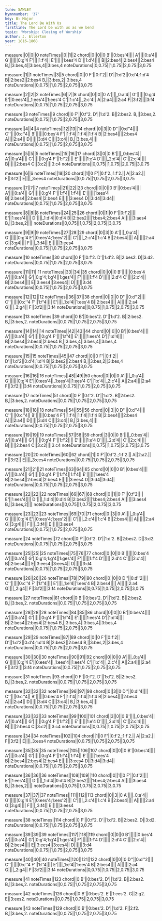 ```yaml
---
tune: SAWLEY
hymnnumber: '37'
key: B♭ Major
title: The Lord Be With Us
firstline: The Lord be with us as we bend
topic: 'Worship: Closing of Worship'
author: J. Ellerton
year: 1816-1868
---
```

measure||0||0||0
noteTimes||0||1||2
chord||0||0||0
B'||0:bes'4||||
A'||||0:a'4||
G'||||||0:g'4
F'||||1:f'4||
E'||||||1:ees'4
D'||1:d'4||||
B||2:bes4||2:bes4||2:bes4
B,||3:bes,4||3:bes,4||3:bes,4
noteDurations||0,0.75||1,0.75||2,0.75||3,0.75

measure||1||1
noteTimes||3||5
chord||0||0
F'||0:f'2||
D'||1:d'2||0:d'4;1:d'4
B||2:bes2||2:bes4
B,||3:bes,2||3:bes,4
noteDurations||0,0.75||1,0.75||2,0.75||3,0.75

measure||2||2||2
noteTimes||6||7||8
chord||0||0||0
A'||||_0:a'4||
G'||||||0:g'4
E'||0:ees'4||_1:ees'4||1:ees'4
C'||1:c'4||_2:c'4||
A||2:a4||||2:a4
F||3:f2||||3:f4
noteDurations||0,0.75||1,0.75||2,0.75||3,0.75

measure||3
noteTimes||9
chord||0
F'||0:f'2.
D'||1:d'2.
B||2:bes2.
B,||3:bes,2.
noteDurations||0,0.75||1,0.75||2,0.75||3,0.75

measure||4||4||4
noteTimes||12||13||14
chord||0||3||0
D''||0:d''4||||
C''||||0:c''4||
B'||||||0:bes'4
F'||1:f'4||1:f'4||1:f'4
B||2:bes4||||2:bes4
A||||2:a4||
D||||||3:d4
C||||3:c4||
B,||3:bes,4||||
noteDurations||0,0.75||1,0.75||2,0.75||3,0.75

measure||5||5||5
noteTimes||15||16||17
chord||3||0||0
B'||||_0:bes'4||
A'||0:a'4||||
G'||||||0:g'4
F'||1:f'2||||
E'||||||1:e'4
D'||||_2:d'4||
C'||2:c'4||||
B||||||2:bes4
C||3:c2||||3:c4
noteDurations||0,0.75||1,0.75||2,0.75||3,0.75

measure||6||6
noteTimes||18||20
chord||1||0
F'||0:f'2.;1:f'2.||
A||2:a2.||
F||3:f2||
E||||_3:ees4
noteDurations||0,0.75||1,0.75||2,0.75||3,0.75

measure||7||7||7
noteTimes||21||22||23
chord||0||0||0
B'||0:bes'4||||
A'||||0:a'4||
G'||||||0:g'4
F'||1:f'4||1:f'4||
E'||||||1:ees'4
B||2:bes4||2:bes4||2:bes4
E||||||3:ees4
D||3:d4||3:d4||
noteDurations||0,0.75||1,0.75||2,0.75||3,0.75

measure||8||8||8
noteTimes||24||25||26
chord||0||1||0
F'||0:f'2||||
E'||1:ees'4||||
D'||||_1:d'4||0:d'4
B||2:bes2||||1:bes4;2:bes4
A||||||3:aes4
B,||3:bes,2||||
noteDurations||0,0.75||1,0.75||2,0.75||3,0.75

measure||9||9||9
noteTimes||27||28||29
chord||0||3||0
A'||||_0:a'4||
G'||||||0:g'4
E'||0:ees'4;1:ees'2||||
C'||||_2:c'4||1:c'4
B||2:bes4||||
A||||||2:a4
G||3:g4||||
F||||_3:f4||
E||||||3:ees4
noteDurations||0,0.75||1,0.75||2,0.75||3,0.75

measure||10
noteTimes||30
chord||0
F'||0:f'2.
D'||1:d'2.
B||2:bes2.
D||3:d2.
noteDurations||0,0.75||1,0.75||2,0.75||3,0.75

measure||11||11||11
noteTimes||33||34||35
chord||0||0||0
B'||||||0:bes'4
A'||||0:a'4||
G'||0:g'4;1:g'4||1:ges'4||
F'||||||1:f'4
D'||||||2:d'4
C'||||2:c'4||
B||2:bes4||||
E||3:ees4||3:ees4||
D||||||3:d4
noteDurations||0,0.75||1,0.75||2,0.75||3,0.75

measure||12||12||12
noteTimes||36||37||38
chord||0||0||0
D''||0:d''2||||
C''||||||0:c''4
F'||1:f'4||||
E'||||_1:e'4||1:ees'4
B||2:bes4||||
A||||||2:a4
G||||_2:g4||
F||3:f2||||3:f4
noteDurations||0,0.75||1,0.75||2,0.75||3,0.75

measure||13
noteTimes||39
chord||0
B'||0:bes'2.
D'||1:d'2.
B||2:bes2.
B,||3:bes,2.
noteDurations||0,0.75||1,0.75||2,0.75||3,0.75

measure||14||14||14
noteTimes||42||43||44
chord||0||0||0
B'||0:bes'4||||
A'||||0:a'4||
G'||||||0:g'4
F'||||1:f'4||
E'||||||1:ees'4
D'||1:d'4||||
B||2:bes4||2:bes4||2:bes4
B,||3:bes,4||3:bes,4||3:bes,4
noteDurations||0,0.75||1,0.75||2,0.75||3,0.75

measure||15||15
noteTimes||45||47
chord||0||0
F'||0:f'2||
D'||1:d'2||0:d'4;1:d'4
B||2:bes2||2:bes4
B,||3:bes,2||3:bes,4
noteDurations||0,0.75||1,0.75||2,0.75||3,0.75

measure||16||16||16
noteTimes||48||49||50
chord||0||0||0
A'||||_0:a'4||
G'||||||0:g'4
E'||0:ees'4||_1:ees'4||1:ees'4
C'||1:c'4||_2:c'4||
A||2:a4||||2:a4
F||3:f2||||3:f4
noteDurations||0,0.75||1,0.75||2,0.75||3,0.75

measure||17
noteTimes||51
chord||0
F'||0:f'2.
D'||1:d'2.
B||2:bes2.
B,||3:bes,2.
noteDurations||0,0.75||1,0.75||2,0.75||3,0.75

measure||18||18||18
noteTimes||54||55||56
chord||0||3||0
D''||0:d''4||||
C''||||0:c''4||
B'||||||0:bes'4
F'||1:f'4||1:f'4||1:f'4
B||2:bes4||||2:bes4
A||||2:a4||
D||||||3:d4
C||||3:c4||
B,||3:bes,4||||
noteDurations||0,0.75||1,0.75||2,0.75||3,0.75

measure||19||19||19
noteTimes||57||58||59
chord||3||0||0
B'||||_0:bes'4||
A'||0:a'4||||
G'||||||0:g'4
F'||1:f'2||||
E'||||||1:e'4
D'||||_2:d'4||
C'||2:c'4||||
B||||||2:bes4
C||3:c2||||3:c4
noteDurations||0,0.75||1,0.75||2,0.75||3,0.75

measure||20||20
noteTimes||60||62
chord||1||0
F'||0:f'2.;1:f'2.||
A||2:a2.||
F||3:f2||
E||||_3:ees4
noteDurations||0,0.75||1,0.75||2,0.75||3,0.75

measure||21||21||21
noteTimes||63||64||65
chord||0||0||0
B'||0:bes'4||||
A'||||0:a'4||
G'||||||0:g'4
F'||1:f'4||1:f'4||
E'||||||1:ees'4
B||2:bes4||2:bes4||2:bes4
E||||||3:ees4
D||3:d4||3:d4||
noteDurations||0,0.75||1,0.75||2,0.75||3,0.75

measure||22||22||22
noteTimes||66||67||68
chord||0||1||0
F'||0:f'2||||
E'||1:ees'4||||
D'||||_1:d'4||0:d'4
B||2:bes2||||1:bes4;2:bes4
A||||||3:aes4
B,||3:bes,2||||
noteDurations||0,0.75||1,0.75||2,0.75||3,0.75

measure||23||23||23
noteTimes||69||70||71
chord||0||3||0
A'||||_0:a'4||
G'||||||0:g'4
E'||0:ees'4;1:ees'2||||
C'||||_2:c'4||1:c'4
B||2:bes4||||
A||||||2:a4
G||3:g4||||
F||||_3:f4||
E||||||3:ees4
noteDurations||0,0.75||1,0.75||2,0.75||3,0.75

measure||24
noteTimes||72
chord||0
F'||0:f'2.
D'||1:d'2.
B||2:bes2.
D||3:d2.
noteDurations||0,0.75||1,0.75||2,0.75||3,0.75

measure||25||25||25
noteTimes||75||76||77
chord||0||0||0
B'||||||0:bes'4
A'||||0:a'4||
G'||0:g'4;1:g'4||1:ges'4||
F'||||||1:f'4
D'||||||2:d'4
C'||||2:c'4||
B||2:bes4||||
E||3:ees4||3:ees4||
D||||||3:d4
noteDurations||0,0.75||1,0.75||2,0.75||3,0.75

measure||26||26||26
noteTimes||78||79||80
chord||0||0||0
D''||0:d''2||||
C''||||||0:c''4
F'||1:f'4||||
E'||||_1:e'4||1:ees'4
B||2:bes4||||
A||||||2:a4
G||||_2:g4||
F||3:f2||||3:f4
noteDurations||0,0.75||1,0.75||2,0.75||3,0.75

measure||27
noteTimes||81
chord||0
B'||0:bes'2.
D'||1:d'2.
B||2:bes2.
B,||3:bes,2.
noteDurations||0,0.75||1,0.75||2,0.75||3,0.75

measure||28||28||28
noteTimes||84||85||86
chord||0||0||0
B'||0:bes'4||||
A'||||0:a'4||
G'||||||0:g'4
F'||||1:f'4||
E'||||||1:ees'4
D'||1:d'4||||
B||2:bes4||2:bes4||2:bes4
B,||3:bes,4||3:bes,4||3:bes,4
noteDurations||0,0.75||1,0.75||2,0.75||3,0.75

measure||29||29
noteTimes||87||89
chord||0||0
F'||0:f'2||
D'||1:d'2||0:d'4;1:d'4
B||2:bes2||2:bes4
B,||3:bes,2||3:bes,4
noteDurations||0,0.75||1,0.75||2,0.75||3,0.75

measure||30||30||30
noteTimes||90||91||92
chord||0||0||0
A'||||_0:a'4||
G'||||||0:g'4
E'||0:ees'4||_1:ees'4||1:ees'4
C'||1:c'4||_2:c'4||
A||2:a4||||2:a4
F||3:f2||||3:f4
noteDurations||0,0.75||1,0.75||2,0.75||3,0.75

measure||31
noteTimes||93
chord||0
F'||0:f'2.
D'||1:d'2.
B||2:bes2.
B,||3:bes,2.
noteDurations||0,0.75||1,0.75||2,0.75||3,0.75

measure||32||32||32
noteTimes||96||97||98
chord||0||3||0
D''||0:d''4||||
C''||||0:c''4||
B'||||||0:bes'4
F'||1:f'4||1:f'4||1:f'4
B||2:bes4||||2:bes4
A||||2:a4||
D||||||3:d4
C||||3:c4||
B,||3:bes,4||||
noteDurations||0,0.75||1,0.75||2,0.75||3,0.75

measure||33||33||33
noteTimes||99||100||101
chord||3||0||0
B'||||_0:bes'4||
A'||0:a'4||||
G'||||||0:g'4
F'||1:f'2||||
E'||||||1:e'4
D'||||_2:d'4||
C'||2:c'4||||
B||||||2:bes4
C||3:c2||||3:c4
noteDurations||0,0.75||1,0.75||2,0.75||3,0.75

measure||34||34
noteTimes||102||104
chord||1||0
F'||0:f'2.;1:f'2.||
A||2:a2.||
F||3:f2||
E||||_3:ees4
noteDurations||0,0.75||1,0.75||2,0.75||3,0.75

measure||35||35||35
noteTimes||105||106||107
chord||0||0||0
B'||0:bes'4||||
A'||||0:a'4||
G'||||||0:g'4
F'||1:f'4||1:f'4||
E'||||||1:ees'4
B||2:bes4||2:bes4||2:bes4
E||||||3:ees4
D||3:d4||3:d4||
noteDurations||0,0.75||1,0.75||2,0.75||3,0.75

measure||36||36||36
noteTimes||108||109||110
chord||0||1||0
F'||0:f'2||||
E'||1:ees'4||||
D'||||_1:d'4||0:d'4
B||2:bes2||||1:bes4;2:bes4
A||||||3:aes4
B,||3:bes,2||||
noteDurations||0,0.75||1,0.75||2,0.75||3,0.75

measure||37||37||37
noteTimes||111||112||113
chord||0||3||0
A'||||_0:a'4||
G'||||||0:g'4
E'||0:ees'4;1:ees'2||||
C'||||_2:c'4||1:c'4
B||2:bes4||||
A||||||2:a4
G||3:g4||||
F||||_3:f4||
E||||||3:ees4
noteDurations||0,0.75||1,0.75||2,0.75||3,0.75

measure||38
noteTimes||114
chord||0
F'||0:f'2.
D'||1:d'2.
B||2:bes2.
D||3:d2.
noteDurations||0,0.75||1,0.75||2,0.75||3,0.75

measure||39||39||39
noteTimes||117||118||119
chord||0||0||0
B'||||||0:bes'4
A'||||0:a'4||
G'||0:g'4;1:g'4||1:ges'4||
F'||||||1:f'4
D'||||||2:d'4
C'||||2:c'4||
B||2:bes4||||
E||3:ees4||3:ees4||
D||||||3:d4
noteDurations||0,0.75||1,0.75||2,0.75||3,0.75

measure||40||40||40
noteTimes||120||121||122
chord||0||0||0
D''||0:d''2||||
C''||||||0:c''4
F'||1:f'4||||
E'||||_1:e'4||1:ees'4
B||2:bes4||||
A||||||2:a4
G||||_2:g4||
F||3:f2||||3:f4
noteDurations||0,0.75||1,0.75||2,0.75||3,0.75

measure||41
noteTimes||123
chord||0
B'||0:bes'2.
D'||1:d'2.
B||2:bes2.
B,||3:bes,2.
noteDurations||0,0.75||1,0.75||2,0.75||3,0.75

measure||42
noteTimes||126
chord||0
B'||0:bes'2.
E'||1:ees'2.
G||2:g2.
E||3:ees2.
noteDurations||0,0.75||1,0.75||2,0.75||3,0.75

measure||43
noteTimes||129
chord||0
B'||0:bes'2.
D'||1:d'2.
F||2:f2.
B,||3:bes,2.
noteDurations||0,0.75||1,0.75||2,0.75||3,0.75

